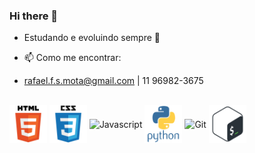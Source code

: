 ### Hi there 👋

-  Estudando e evoluindo sempre 🚀
 
- 📫 Como me encontrar:
- rafael.f.s.mota@gmail.com | 11 96982-3675

<div style='display: inline_block'><br>
  <img src="https://github.com/devicons/devicon/blob/master/icons/html5/html5-original-wordmark.svg" alt='HTML 5' align='center' height='60' width='60'>
  <img src="https://github.com/devicons/devicon/blob/master/icons/css3/css3-original-wordmark.svg" alt='CSS' align='center' height='60' width='60'>
  <img src="https://user-images.githubusercontent.com/86388504/137411546-9b3f06bc-3fba-44c3-8325-d7c8a7649368.png" alt='Javascript' align='center' height='60' width='60'>
  <img src="https://github.com/devicons/devicon/blob/master/icons/python/python-original-wordmark.svg" alt='Python 3' align='center' height='60' width='60'>
  <img src="https://user-images.githubusercontent.com/86388504/137411314-92ba62cb-ee48-45b5-989d-9299c861b11c.png" alt="Git" align='center' height='60' width='60'>
  <img src="https://raw.githubusercontent.com/devicons/devicon/2ae2a900d2f041da66e950e4d48052658d850630/icons/bash/bash-original.svg" alt="Bash" align='center' height='60' width='60'>
</div>
